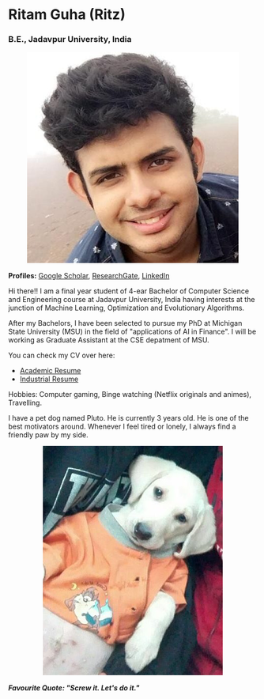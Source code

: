 # Ritam Guha (Ritz)
### B.E., Jadavpur University, India
<p align = "center">
  <img src = "website_pic_1.jpg">
</p>

**Profiles:** [Google Scholar](https://scholar.google.com/citations?user=sjZjJzcAAAAJ&hl=en), [ResearchGate](https://www.researchgate.net/profile/Ritam_Guha), [LinkedIn](https://www.linkedin.com/in/ritam-guha-08b9a3138/)

Hi there!!
I am a final year student of 4-ear Bachelor of Computer Science and Engineering course at Jadavpur University, India having interests at the junction of Machine Learning, Optimization and Evolutionary Algorithms. 

After my Bachelors, I have been selected to pursue my PhD at Michigan State University (MSU) in the field of "applications of AI in Finance". I will be working as Graduate Assistant at the CSE depatment of MSU. 

You can check my CV over here:
* [Academic Resume](https://github.com/Ritam-Guha/Ritam-Guha.github.io/blob/master/Academic_resume.pdf)
* [Industrial Resume](https://github.com/Ritam-Guha/Ritam-Guha.github.io/blob/master/Industrial_resume.pdf)

Hobbies: Computer gaming, Binge watching (Netflix originals and animes), Travelling.

I have a pet dog named Pluto. He is currently 3 years old. He is one of the best motivators around. Whenever I feel tired or lonely, I always find a friendly paw by my side. 

<p align="center">
  <img src="pluto_pic.png">
</p>

***Favourite Quote: "Screw it. Let's do it."***








